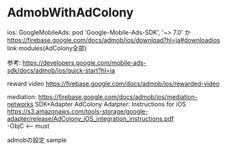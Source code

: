 # AdmobWithAdColony
ios:
GoogleMobileAds:
pod 'Google-Mobile-Ads-SDK', '~> 7.0'
か
https://firebase.google.com/docs/admob/ios/download?hl=ja#downloadios
link modules(AdColony全部)

参考:
https://developers.google.com/mobile-ads-sdk/docs/admob/ios/quick-start?hl=ja

reward video
https://firebase.google.com/docs/admob/ios/rewarded-video

mediation:
https://firebase.google.com/docs/admob/ios/mediation-networks
SDK+Adapter
 AdColony Adatpter:
 Instructions for iOS  
 https://s3.amazonaws.com/tools-storage/google-adapter/release/AdColony_iOS_integration_instructions.pdf  
 -ObjC  <-- must

admobの設定
sample
